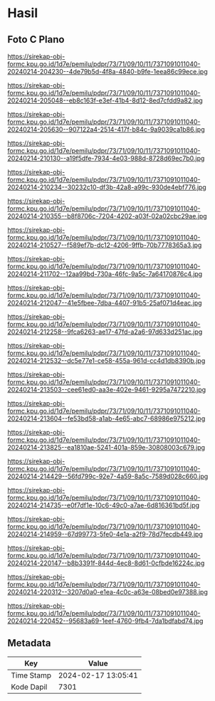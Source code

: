 # Hasil

## Foto C Plano

https://sirekap-obj-formc.kpu.go.id/1d7e/pemilu/pdpr/73/71/09/10/11/7371091011040-20240214-204230--4de79b5d-4f8a-4840-b9fe-1eea86c99ece.jpg

https://sirekap-obj-formc.kpu.go.id/1d7e/pemilu/pdpr/73/71/09/10/11/7371091011040-20240214-205048--eb8c163f-e3ef-41b4-8d12-8ed7cfdd9a82.jpg

https://sirekap-obj-formc.kpu.go.id/1d7e/pemilu/pdpr/73/71/09/10/11/7371091011040-20240214-205630--907122a4-2514-417f-b84c-9a9039ca1b86.jpg

https://sirekap-obj-formc.kpu.go.id/1d7e/pemilu/pdpr/73/71/09/10/11/7371091011040-20240214-210130--a19f5dfe-7934-4e03-988d-8728d69ec7b0.jpg

https://sirekap-obj-formc.kpu.go.id/1d7e/pemilu/pdpr/73/71/09/10/11/7371091011040-20240214-210234--30232c10-df3b-42a8-a99c-930de4ebf776.jpg

https://sirekap-obj-formc.kpu.go.id/1d7e/pemilu/pdpr/73/71/09/10/11/7371091011040-20240214-210355--b8f8706c-7204-4202-a03f-02a02cbc29ae.jpg

https://sirekap-obj-formc.kpu.go.id/1d7e/pemilu/pdpr/73/71/09/10/11/7371091011040-20240214-210527--f589ef7b-dc12-4206-9ffb-70b7778365a3.jpg

https://sirekap-obj-formc.kpu.go.id/1d7e/pemilu/pdpr/73/71/09/10/11/7371091011040-20240214-211702--12aa99bd-730a-46fc-9a5c-7a64170876c4.jpg

https://sirekap-obj-formc.kpu.go.id/1d7e/pemilu/pdpr/73/71/09/10/11/7371091011040-20240214-212047--41e5fbee-7dba-4407-91b5-25af071d4eac.jpg

https://sirekap-obj-formc.kpu.go.id/1d7e/pemilu/pdpr/73/71/09/10/11/7371091011040-20240214-212258--9fca6263-ae17-47fd-a2a6-97d633d251ac.jpg

https://sirekap-obj-formc.kpu.go.id/1d7e/pemilu/pdpr/73/71/09/10/11/7371091011040-20240214-212532--dc5e77e1-ce58-455a-961d-cc4d1db8390b.jpg

https://sirekap-obj-formc.kpu.go.id/1d7e/pemilu/pdpr/73/71/09/10/11/7371091011040-20240214-213503--cee61ed0-aa3e-402e-9461-9295a7472210.jpg

https://sirekap-obj-formc.kpu.go.id/1d7e/pemilu/pdpr/73/71/09/10/11/7371091011040-20240214-213604--fe53bd58-a1ab-4e65-abc7-68986e975212.jpg

https://sirekap-obj-formc.kpu.go.id/1d7e/pemilu/pdpr/73/71/09/10/11/7371091011040-20240214-213825--ea1810ae-5241-401a-859e-30808003c679.jpg

https://sirekap-obj-formc.kpu.go.id/1d7e/pemilu/pdpr/73/71/09/10/11/7371091011040-20240214-214429--56fd799c-92e7-4a59-8a5c-7589d028c660.jpg

https://sirekap-obj-formc.kpu.go.id/1d7e/pemilu/pdpr/73/71/09/10/11/7371091011040-20240214-214735--e0f7df1e-10c6-49c0-a7ae-6d816361bd5f.jpg

https://sirekap-obj-formc.kpu.go.id/1d7e/pemilu/pdpr/73/71/09/10/11/7371091011040-20240214-214959--67d99773-5fe0-4e1a-a2f9-78d7fecdb449.jpg

https://sirekap-obj-formc.kpu.go.id/1d7e/pemilu/pdpr/73/71/09/10/11/7371091011040-20240214-220147--b8b3391f-844d-4ec8-8d61-0cfbde16224c.jpg

https://sirekap-obj-formc.kpu.go.id/1d7e/pemilu/pdpr/73/71/09/10/11/7371091011040-20240214-220312--3207d0a0-e1ea-4c0c-a63e-08bed0e97388.jpg

https://sirekap-obj-formc.kpu.go.id/1d7e/pemilu/pdpr/73/71/09/10/11/7371091011040-20240214-220452--95683a69-1eef-4760-9fb4-7da1bdfabd74.jpg


## Metadata

| Key        | Value               |
| ---------- | ------------------- |
| Time Stamp | 2024-02-17 13:05:41 |
| Kode Dapil | 7301                |



